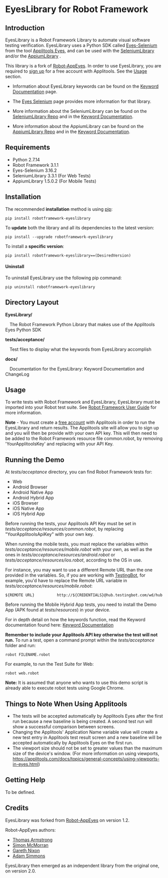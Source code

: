 # EyesLibrary for Robot Framework

## Introduction

EyesLibrary is a Robot Framework Library to automate visual software testing verification. EyesLibrary uses a Python SDK called [Eyes-Selenium](https://pypi.python.org/pypi/eyes-selenium) from the tool [Applitools Eyes](http://applitools.com/), and can be used with the [SeleniumLibrary](https://github.com/robotframework/SeleniumLibrary) and/or the [AppiumLibrary](https://github.com/serhatbolsu/robotframework-appiumlibrary) .

This library is a fork of [Robot-AppEyes](https://github.com/NaviNet/Robot-AppEyes).
In order to use EyesLibrary, you are required to [sign up](https://applitools.com/sign-up/) for a free account with Applitools. See the [Usage](https://github.com/joel-oliveira/EyesLibrary#usage) section.

- Information about EyesLibrary keywords can be found on the [Keyword Documentation](https://joel-oliveira.github.io/EyesLibrary/) page.

- The [Eyes Selenium](https://pypi.org/project/eyes-selenium/) page provides more information for that library.
- More information about the SeleniumLibrary can be found on the [SeleniumLibrary Repo](https://github.com/robotframework/SeleniumLibrary) and in the [Keyword Documentation](http://robotframework.org/SeleniumLibrary/SeleniumLibrary.html).
- More information about the AppiumLibrary can be found on the [AppiumLibrary Repo](https://github.com/serhatbolsu/robotframework-appiumlibrary) and in the [Keyword Documentation](http://serhatbolsu.github.io/robotframework-appiumlibrary/AppiumLibrary.html).

## Requirements

- Python 2.7.14
- Robot Framework 3.1.1
- Eyes-Selenium 3.16.2
- SeleniumLibrary 3.3.1 (For Web Tests)
- AppiumLibrary 1.5.0.2 (For Mobile Tests)

## Installation

The recommended **installation** method is using [pip](http://pip-installer.org):

    pip install robotframework-eyeslibrary

To **update** both the library and all
its dependencies to the latest version:

    pip install --upgrade robotframework-eyeslibrary

To install a **specific version**:

    pip install robotframework-eyeslibrary==(DesiredVersion)

#### Uninstall

To uninstall EyesLibrary use the following pip command:

    pip uninstall robotframework-eyeslibrary

## Directory Layout

**EyesLibrary/**

&ensp;&ensp;The Robot Framework Python Library that makes use of the Applitools Eyes Python SDK

**tests/acceptance/**

&ensp;&ensp;Test files to display what the keywords from EyesLibrary accomplish

**docs/**

&ensp;&ensp;Documentation for the EyesLibrary: Keyword Documentation and ChangeLog

## Usage

To write tests with Robot Framework and EyesLibrary,
EyesLibrary must be imported into your Robot test suite.
See [Robot Framework User Guide](http://code.google.com/p/robotframework/wiki/UserGuide) for more information.

**Note** - You must create a [free account](https://applitools.com/sign-up/) with Applitools in order to run the
EyesLibrary and return results. The Applitools site will
allow you to sign up and you will then be provide with your own API key.
This will then need to be added to the Robot Framework resource file common.robot, by removing 'YourApplitoolsKey' and replacing with your API Key.

## Running the Demo

At _tests/acceptance_ directory, you can find Robot Framework tests for:

- Web
- Android Browser
- Android Native App
- Android Hybrid App
- iOS Browser
- iOS Native App
- iOS Hybrid App

Before running the tests, your Applitools API Key must be set in _tests/acceptance/resources/common.robot_, by replacing "YourApplitoolsApiKey" with your own key.

When running the mobile tests, you must replace the variables within _tests/acceptance/resources/mobile.robot_ with your own, as well as the ones in _tests/acceptance/resources/android.robot_ or _tests/acceptance/resources/ios.robot_, according to the OS in use.

For instance, you may want to use a different Remote URL than the one provided in the variables. So, if you are working with [TestingBot](https://testingbot.com/), for example, you'd have to replace the Remote URL variable in _tests/acceptance/resources/mobile.robot_:

    ${REMOTE URL}          http://${CREDENTIALS}@hub.testingbot.com/wd/hub

Before running the Mobile Hybrid App tests, you need to install the Demo App (APK found at _tests/resources_) in your device.

For in depth detail on how the keywords function, read the Keyword documentation found here: [Keyword Documentation](https://joel-oliveira.github.io/EyesLibrary/)

**Remember to include your Applitools API key otherwise the
test will not run.** To run a test, open a command prompt within the _tests/acceptance_ folder and run:

    robot FILENAME.robot

For example, to run the Test Suite for Web:

    robot web.robot

**Note:** It is assumed that anyone who wants to use this demo script is already able to execute robot tests using Google Chrome.

## Things to Note When Using Applitools

- The tests will be accepted automatically by Applitools Eyes after the first run because a new baseline is being created. A second test run will show a successful comparison between screens.
- Changing the Applitools' Application Name variable value will create a new test entry in Applitools test result screen and a new baseline will be accepted automatically by Applitools Eyes on the first run.
- The viewport size should not be set to greater values than the maximum size of the device's window. (For more information on using viewports, https://applitools.com/docs/topics/general-concepts/using-viewports-in-eyes.html)

## Getting Help

To be defined.

## Credits

EyesLibrary was forked from [Robot-AppEyes](https://github.com/NaviNet/Robot-AppEyes) on version 1.2.

Robot-AppEyes authors:

- [Thomas Armstrong](https://github.com/tbarmstrong)
- [Simon McMorran](https://github.com/SIMcM)
- [Gareth Nixon](https://github.com/GarethNixon)
- [Adam Simmons](https://github.com/adamsimmons)

EyesLibrary then emerged as an independent library from the original one, on version 2.0.
